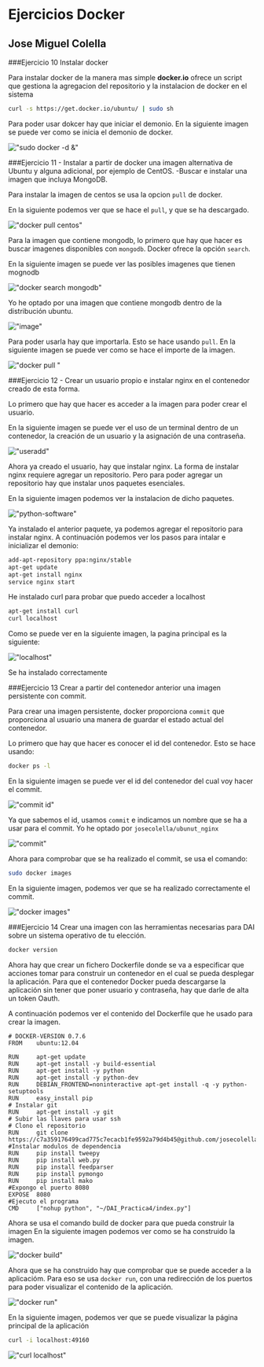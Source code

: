 Ejercicios Docker
=================

Jose Miguel Colella
--------------------

###Ejercicio 10
        Instalar docker

Para instalar docker de la manera mas simple **docker.io** ofrece un script 
que gestiona la agregacion del repositorio y la instalacion de docker en el sistema

```bash
curl -s https://get.docker.io/ubuntu/ | sudo sh

```

Para poder usar dokcer hay que iniciar el demonio. En la siguiente imagen se puede ver como se inicia el demonio de docker.

!["sudo docker -d &"](https://raw.github.com/josecolella/GII-2013/master/Screenshots/Docker/dockerdaemon.png)


###Ejercicio 11
        - Instalar a partir de docker una imagen alternativa de Ubuntu y alguna adicional, por ejemplo de CentOS.
        -Buscar e instalar una imagen que incluya MongoDB.


Para instalar la imagen de centos se usa la opcion `pull` de docker.

En la siguiente podemos ver que se hace el `pull`, y que se ha descargado.

!["docker pull centos"](https://raw.github.com/josecolella/GII-2013/master/Screenshots/Docker/pullcentos.png)

Para la imagen que contiene mongodb, lo primero que hay que hacer es buscar imagenes disponibles con `mongodb`. Docker ofrece la opción `search`.

En la siguiente imagen se puede ver las posibles imagenes que tienen mognodb

!["docker search mongodb"](https://raw.github.com/josecolella/GII-2013/master/Screenshots/Docker/dockersearch.png)

Yo he optado por una imagen que contiene mongodb dentro de la distribución ubuntu. 

!["image"](https://raw.github.com/josecolella/GII-2013/master/Screenshots/Docker/mongodbimage.png)

Para poder usarla hay que importarla. Esto se hace usando `pull`.
En la siguiente imagen se puede ver como se hace el importe de la imagen.

!["docker pull "](https://raw.github.com/josecolella/GII-2013/master/Screenshots/Docker/downloading_dockermongo.png)


###Ejercicio 12
        - Crear un usuario propio e instalar nginx en el contenedor creado de esta forma.


Lo primero que hay que hacer es acceder a la imagen para poder  crear el usuario.

En la siguiente imagen se puede ver el uso de un terminal dentro de un contenedor, la creación de un usuario y la asignación de una contraseña.

!["useradd"](https://raw.github.com/josecolella/GII-2013/master/Screenshots/Docker/useradd.png)

Ahora ya creado el usuario, hay que instalar nginx. La forma de instalar nginx requiere agregar un repositorio. Pero para poder agregar un repositorio hay que instalar unos paquetes esenciales.

En la siguiente imagen podemos ver la instalacion de dicho paquetes.

!["python-software"](https://raw.github.com/josecolella/GII-2013/master/Screenshots/Docker/packagenecessaryforaddapt.png)

Ya instalado el anterior paquete, ya podemos agregar el repositorio para
instalar nginx.
A continuación podemos ver los pasos para intalar e inicializar el demonio:

```bash
add-apt-repository ppa:nginx/stable
apt-get update
apt-get install nginx
service nginx start
```

He instalado curl para probar que puedo acceder a localhost

```bash
apt-get install curl
curl localhost
```

Como se puede ver en la siguiente imagen, la pagina principal es la
siguiente:

!["localhost"](https://raw.github.com/josecolella/GII-2013/master/Screenshots/Docker/mainpagenginx.png)

Se ha instalado correctamente

###Ejercicio 13
    Crear a partir del contenedor anterior una imagen persistente con commit.

Para crear una imagen persistente, docker proporciona `commit` que proporciona al usuario una manera de guardar el estado actual del contenedor.

Lo primero que hay que hacer es conocer el id del contenedor.
Esto se hace usando:

```bash
docker ps -l
```

En la siguiente imagen se puede ver el id del contenedor del cual voy hacer el commit.

!["commit id"](https://raw.github.com/josecolella/GII-2013/master/Screenshots/Docker/dockerps.png)

Ya que sabemos el id, usamos `commit` e indicamos un nombre que se ha a usar para el commit. Yo he optado por `josecolella/ubunut_nginx`

!["commit"](https://raw.github.com/josecolella/GII-2013/master/Screenshots/Docker/dockercommit.png)

Ahora para comprobar que se ha realizado el commit, se usa el comando:

```bash
sudo docker images
```

En la siguiente imagen, podemos ver que se ha realizado correctamente el commit.

!["docker images"](https://raw.github.com/josecolella/GII-2013/master/Screenshots/Docker/dockerimages.png)


###Ejercicio 14
    Crear una imagen con las herramientas necesarias para DAI sobre un sistema operativo de tu elección.


```bash
docker version
```

Ahora hay que crear un fichero Dockerfile donde se va a especificar que acciones
tomar para construir un contenedor en el cual se pueda desplegar la aplicación. Para que el contenedor Docker pueda descargarse la aplicación sin tener que poner usuario y contraseña, hay que darle de alta un token Oauth.

A continuación podemos ver el contenido del Dockerfile que he usado para
crear la imagen.


```
# DOCKER-VERSION 0.7.6
FROM    ubuntu:12.04

RUN     apt-get update
RUN     apt-get install -y build-essential
RUN     apt-get install -y python
RUN     apt-get install -y python-dev
RUN     DEBIAN_FRONTEND=noninteractive apt-get install -q -y python-setuptools
RUN     easy_install pip
# Instalar git
RUN     apt-get install -y git
# Subir las llaves para usar ssh
# Clono el repositorio
RUN     git clone https://c7a359176499cad775c7ecacb1fe9592a79d4b45@github.com/josecolella/DAI_Practica4.git
#Instalar modulos de dependencia
RUN     pip install tweepy
RUN     pip install web.py
RUN     pip install feedparser
RUN     pip install pymongo
RUN     pip install mako
#Expongo el puerto 8080
EXPOSE  8080
#Ejecuto el programa
CMD     ["nohup python", "~/DAI_Practica4/index.py"]
```


Ahora se usa el comando build de docker para que pueda construir la imagen
En la siguiente imagen podemos ver como se ha construido la imagen.

!["docker build"](https://raw.github.com/josecolella/GII-2013/master/Screenshots/Docker/dockerbuild.png)

Ahora que se ha construido hay que comprobar que se puede acceder a la aplicacióm. Para eso se usa `docker run`, con una redirección de los puertos para poder visualizar el contenido de la aplicación.

!["docker run"](https://raw.github.com/josecolella/GII-2013/master/Screenshots/Docker/dockerrun.png)

En la siguiente imagen, podemos ver que se puede visualizar la página principal de la aplicación

```bash
curl -i localhost:49160
```

!["curl localhost"](https://raw.github.com/josecolella/GII-2013/master/Screenshots/Docker/dockerfileexecution.png)
 

